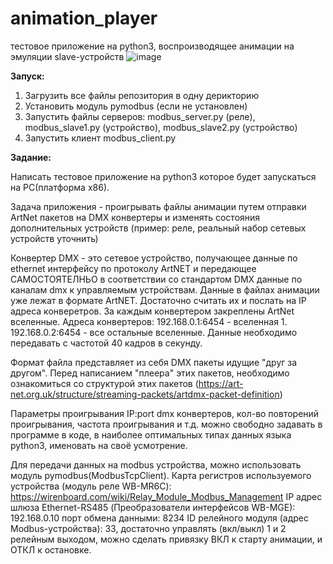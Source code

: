 # animation_player
тестовое приложение на python3, воспроизводящее анимации на эмуляции slave-устройств
![image](https://user-images.githubusercontent.com/99408107/188551790-54875c30-a737-45a5-9cc3-c1db7a9b06c8.png)

**Запуск:**
1. Загрузить все файлы репозитория в одну дерикторию
2. Установить модуль pymodbus (если не установлен)
3. Запустить файлы серверов: modbus_server.py (реле), modbus_slave1.py (устройство), modbus_slave2.py (устройство)
4. Запустить клиент modbus_client.py


**Задание:**

Написать тестовое приложение на python3 которое будет запускаться на PC(платформа x86).

Задача приложения - проигрывать файлы анимации путем отправки ArtNet пакетов на DMX конвертеры и изменять состояния дополнительных устройств (пример:  реле, реальный набор сетевых устройств уточнить)

Конвертер DMX - это сетевое устройство, получающее данные по ethernet интерфейсу по протоколу ArtNET и передающее САМОСТОЯТЕЛНЬО в соответствии со стандартом DMX данные по каналам dmx к управляемым устройствам.
Данные в файлах анимации уже лежат в формате ArtNET. Достаточно считать их и послать на IP адреса конверетров. За каждым конвертером закреплены  ArtNet вселенные.
Адреса конвертеров:
192.168.0.1:6454 - вселенная 1.
192.168.0.2:6454 - все остальные вселенные.
 Данные необходимо передавать с частотой 40 кадров в секунду. 

Формат файла представляет из себя DMX пакеты идущие "друг за другом". Перед написанием "плеера" этих пакетов, необходимо ознакомиться со структурой этих пакетов (https://art-net.org.uk/structure/streaming-packets/artdmx-packet-definition)

Параметры проигрывания IP:port dmx конвертеров, кол-во повторений проигрывания, частота проигрывания и т.д. можно свободно задавать в программе в коде, в наиболее оптимальных типах данных языка python3, именовать на своё усмотрение.

Для передачи данных на modbus устройства, можно использовать модуль pymodbus(ModbusTcpClient).
Карта регистров используемого устройства
(модуль реле WB-MR6C): https://wirenboard.com/wiki/Relay_Module_Modbus_Management
IP адрес шлюза Ethernet-RS485 (Преобразователи интерфейсов WB-MGE): 192.168.0.10
порт обмена данными: 8234
ID релейного модуля (адрес Modbus-устройства): 33, достаточно управлять (вкл/выкл) 1 и 2 релейным выходом, можно сделать привязку ВКЛ к старту анимации, и ОТКЛ к остановке.




